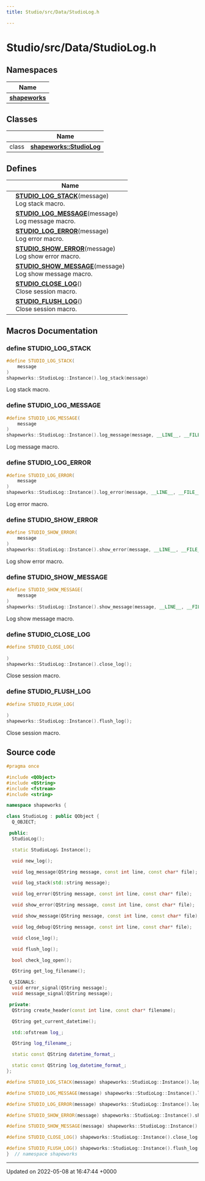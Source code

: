 ```yaml
---
title: Studio/src/Data/StudioLog.h

---
```


# Studio/src/Data/StudioLog.h



## Namespaces

| Name           |
| -------------- |
| **[shapeworks](../Namespaces/namespaceshapeworks.md)**  |

## Classes

|                | Name           |
| -------------- | -------------- |
| class | **[shapeworks::StudioLog](../Classes/classshapeworks_1_1StudioLog.md)**  |

## Defines

|                | Name           |
| -------------- | -------------- |
|  | **[STUDIO_LOG_STACK](../Files/StudioLog_8h.md#define-studio-log-stack)**(message) <br>Log stack macro.  |
|  | **[STUDIO_LOG_MESSAGE](../Files/StudioLog_8h.md#define-studio-log-message)**(message) <br>Log message macro.  |
|  | **[STUDIO_LOG_ERROR](../Files/StudioLog_8h.md#define-studio-log-error)**(message) <br>Log error macro.  |
|  | **[STUDIO_SHOW_ERROR](../Files/StudioLog_8h.md#define-studio-show-error)**(message) <br>Log show error macro.  |
|  | **[STUDIO_SHOW_MESSAGE](../Files/StudioLog_8h.md#define-studio-show-message)**(message) <br>Log show message macro.  |
|  | **[STUDIO_CLOSE_LOG](../Files/StudioLog_8h.md#define-studio-close-log)**() <br>Close session macro.  |
|  | **[STUDIO_FLUSH_LOG](../Files/StudioLog_8h.md#define-studio-flush-log)**() <br>Close session macro.  |




## Macros Documentation

### define STUDIO_LOG_STACK

```cpp
#define STUDIO_LOG_STACK(
    message
)
shapeworks::StudioLog::Instance().log_stack(message)
```

Log stack macro. 

### define STUDIO_LOG_MESSAGE

```cpp
#define STUDIO_LOG_MESSAGE(
    message
)
shapeworks::StudioLog::Instance().log_message(message, __LINE__, __FILE__)
```

Log message macro. 

### define STUDIO_LOG_ERROR

```cpp
#define STUDIO_LOG_ERROR(
    message
)
shapeworks::StudioLog::Instance().log_error(message, __LINE__, __FILE__)
```

Log error macro. 

### define STUDIO_SHOW_ERROR

```cpp
#define STUDIO_SHOW_ERROR(
    message
)
shapeworks::StudioLog::Instance().show_error(message, __LINE__, __FILE__)
```

Log show error macro. 

### define STUDIO_SHOW_MESSAGE

```cpp
#define STUDIO_SHOW_MESSAGE(
    message
)
shapeworks::StudioLog::Instance().show_message(message, __LINE__, __FILE__)
```

Log show message macro. 

### define STUDIO_CLOSE_LOG

```cpp
#define STUDIO_CLOSE_LOG(
    
)
shapeworks::StudioLog::Instance().close_log();
```

Close session macro. 

### define STUDIO_FLUSH_LOG

```cpp
#define STUDIO_FLUSH_LOG(
    
)
shapeworks::StudioLog::Instance().flush_log();
```

Close session macro. 

## Source code

```cpp
#pragma once

#include <QObject>
#include <QString>
#include <fstream>
#include <string>

namespace shapeworks {

class StudioLog : public QObject {
  Q_OBJECT;

 public:
  StudioLog();

  static StudioLog& Instance();

  void new_log();

  void log_message(QString message, const int line, const char* file);

  void log_stack(std::string message);

  void log_error(QString message, const int line, const char* file);

  void show_error(QString message, const int line, const char* file);

  void show_message(QString message, const int line, const char* file);

  void log_debug(QString message, const int line, const char* file);

  void close_log();

  void flush_log();

  bool check_log_open();

  QString get_log_filename();

 Q_SIGNALS:
  void error_signal(QString message);
  void message_signal(QString message);

 private:
  QString create_header(const int line, const char* filename);

  QString get_current_datetime();

  std::ofstream log_;  

  QString log_filename_;

  static const QString datetime_format_;

  static const QString log_datetime_format_;
};

#define STUDIO_LOG_STACK(message) shapeworks::StudioLog::Instance().log_stack(message)

#define STUDIO_LOG_MESSAGE(message) shapeworks::StudioLog::Instance().log_message(message, __LINE__, __FILE__)

#define STUDIO_LOG_ERROR(message) shapeworks::StudioLog::Instance().log_error(message, __LINE__, __FILE__)

#define STUDIO_SHOW_ERROR(message) shapeworks::StudioLog::Instance().show_error(message, __LINE__, __FILE__)

#define STUDIO_SHOW_MESSAGE(message) shapeworks::StudioLog::Instance().show_message(message, __LINE__, __FILE__)

#define STUDIO_CLOSE_LOG() shapeworks::StudioLog::Instance().close_log();

#define STUDIO_FLUSH_LOG() shapeworks::StudioLog::Instance().flush_log();
}  // namespace shapeworks
```


-------------------------------

Updated on 2022-05-08 at 16:47:44 +0000
